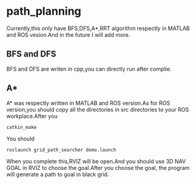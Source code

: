 # path_planning
Currently,this only have BFS,DFS,A*,RRT algorithm respectly in MATLAB and ROS vesion.And in the future I will add more.
## BFS and DFS
BFS and DFS are writen in cpp,you can directly run after complie.
## A*
A* was respectly written in MATLAB and ROS version.As for ROS version,you should copy all the directories in src directories to your ROS workplace.After you 
```
catkin_make
```
You should
```
roslaunch grid_path_searcher demo.launch 
```
When you complete this,RVIZ will be open.And you should use 3D NAV GOAL in RVIZ to choose the goal.After you choose the goal, the program will generate a path to goal in black grid.
